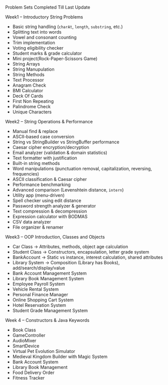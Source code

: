 Problem Sets Completed Till Last Update

Week1 – Introductory String Problems
- Basic string handling (`charAt`, `length`, `substring`, etc.)
- Splitting text into words
- Vowel and consonant counting
- Trim implementation
- Voting eligibility checker
- Student marks & grade calculator
- Mini project(Rock-Paper-Scissors Game)
- String Arrays
- String Manupulation
- String Methods
- Text Processor
- Anagram Check
- BMI Calculator
- Deck Of Cards
- First Non Repeating
- Palindrome Check
- Unique Characters

Week2 – String Operations & Performance
  - Manual find & replace
  - ASCII-based case conversion
  - String vs StringBuilder vs StringBuffer performance
  - Caesar cipher encryption/decryption
  - Email analyzer (validation & domain statistics)
  - Text formatter with justification
  - Built-in string methods
  - Word manipulations (punctuation removal, capitalization, reversing, frequencies)
  - ASCII classification & Caesar cipher
  - Performance benchmarking
  - Advanced comparison (Levenshtein distance, `intern`)
  - Utility app (menu-driven)
  - Spell checker using edit distance
  - Password strength analyzer & generator
  - Text compression & decompression
  - Expression calculator with BODMAS
  - CSV data analyzer
  - File organizer & renamer

Week3 – OOP Introduction, Classes and Objects
  - Car Class → Attributes, methods, object age calculation
  - Student Class → Constructors, encapsulation, letter grade system
  - BankAccount → Static vs instance, interest calculation, shared attributes
  - Library System → Composition (Library has Books), add/search/display/value
  - Bank Account Management System
  - Library Book Management System
  - Employee Payroll System
  - Vehicle Rental System
  - Personal Finance Manager
  - Online Shopping Cart System
  - Hotel Reservation System
  - Student Grade Management System

Week 4 – Constructors & Java Keywords
  - Book Class
  - GameController
  - AudioMixer
  - SmartDevice
  - Virtual Pet Evolution Simulator
  - Medieval Kingdom Builder with Magic System
  - Bank Account System
  - Library Book Management
  - Food Delivery Order
  - Fitness Tracker
